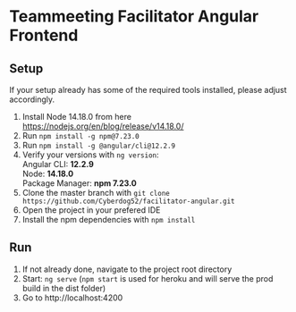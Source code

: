 # Teammeeting Facilitator Angular Frontend
## Setup

If your setup already has some of the required tools installed, please adjust accordingly.

1. Install Node 14.18.0 from here https://nodejs.org/en/blog/release/v14.18.0/
3. Run `npm install -g npm@7.23.0`
4. Run `npm install -g @angular/cli@12.2.9`
5. Verify your versions with `ng version`:  
   Angular CLI: **12.2.9**  
   Node: **14.18.0**  
   Package Manager: **npm 7.23.0**
5. Clone the master branch with `git clone https://github.com/Cyberdog52/facilitator-angular.git`
6. Open the project in your prefered IDE
7. Install the npm dependencies with `npm install`

## Run

1. If not already done, navigate to the project root directory
2. Start: `ng serve` (`npm start` is used for heroku and will serve the prod build in the dist folder)
3. Go to http://localhost:4200
